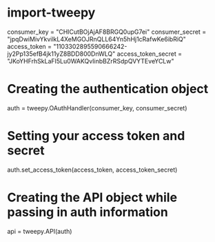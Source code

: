 # import-tweepy
consumer_key = "CHICutBOjAjAF8BRGQ0upG7ei"
consumer_secret = "jpqDwiMivYkvilkL4XeMGOJRnQLL64Yn5hHj1cRafwKe6ibRiQ"
access_token = "1103302895590666242-jy2Pp135efB4jk11yZ8BDD800DnWLQ"
access_token_secret = "JKoYHFrhSkLaFI5Lu0WAKQvIinbBZrRSdpQVYTEveYCLw"
# Creating the authentication object
auth = tweepy.OAuthHandler(consumer_key, consumer_secret)
# Setting your access token and secret
auth.set_access_token(access_token, access_token_secret)
# Creating the API object while passing in auth information
api = tweepy.API(auth)
